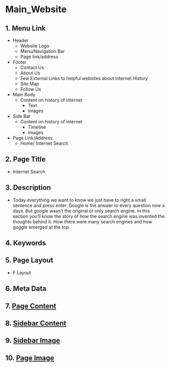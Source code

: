 # Main_Website

## 1. Menu Link
* Header
  * Website Logo
  * Menu/Navigation Bar
  * Page link/address
* Footer
  * Contact Us
  * About Us
  * Few External Links to helpful websites about Internet History
  * Site Map
  * Follow Us
* Main Body
  * Content on history of internet
    * Text
    * Images  
* Side Bar
  * Content on history of internet
    * Timeline
    * Images  
* Page Link/Address
  * Home/ Internet Search

## 2. Page Title
* Internet Search

## 3. Description
* Today everything we want to know we just have to right a small sentence and press enter. Google is the answer to every question now a days. But google wasn’t the original or only search engine. In this section you’ll know the story of how the search engine was invented the thoughts behind it. How there were many search engines and how goggle emerged at the top.

## 4. Keywords

## 5. Page Layout
* F Layout

## 6. Meta Data

## 7. [Page Content](https://github.com/devshah2806/Main_Website/blob/main/Contents/Internet_search_MainBody.md)

## 8. [Sidebar Content](https://github.com/devshah2806/Main_Website/blob/main/Contents/Internet_search_sidebar.md)

## 9. [Sidebar Image](https://github.com/devshah2806/Main_Website/tree/main/Images/Internet_search_sidebar)

## 10. [Page Image](https://github.com/devshah2806/Main_Website/tree/main/Images/Internet_search_MainBody)
